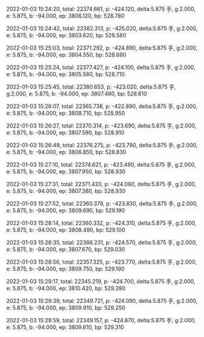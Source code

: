 2022-01-03 15:24:20, total: 22374.661, p: -424.120, delta:5.875 手, g:2.000, e: 5.875, b: -94.000, ep: 3806.120, bp: 528.780

2022-01-03 15:24:42, total: 22382.313, p: -425.020, delta:5.875 手, g:2.000, e: 5.875, b: -94.000, ep: 3803.620, bp: 528.580

2022-01-03 15:25:03, total: 22371.292, p: -424.890, delta:5.875 手, g:2.000, e: 5.875, b: -94.000, ep: 3804.550, bp: 528.680

2022-01-03 15:25:24, total: 22377.427, p: -424.100, delta:5.875 手, g:2.000, e: 5.875, b: -94.000, ep: 3805.580, bp: 528.710

2022-01-03 15:25:45, total: 22380.653, p: -423.020, delta:5.875 手, g:2.000, e: 5.875, b: -94.000, ep: 3807.460, bp: 528.810

2022-01-03 15:26:07, total: 22365.738, p: -422.890, delta:5.875 手, g:2.000, e: 5.875, b: -94.000, ep: 3808.710, bp: 528.950

2022-01-03 15:26:27, total: 22370.314, p: -423.690, delta:5.875 手, g:2.000, e: 5.875, b: -94.000, ep: 3807.590, bp: 528.910

2022-01-03 15:26:49, total: 22376.275, p: -423.790, delta:5.875 手, g:2.000, e: 5.875, b: -94.000, ep: 3806.850, bp: 528.830

2022-01-03 15:27:10, total: 22374.621, p: -423.490, delta:5.875 手, g:2.000, e: 5.875, b: -94.000, ep: 3807.950, bp: 528.930

2022-01-03 15:27:31, total: 22371.420, p: -424.060, delta:5.875 手, g:2.000, e: 5.875, b: -94.000, ep: 3807.380, bp: 528.930

2022-01-03 15:27:52, total: 22360.378, p: -423.830, delta:5.875 手, g:2.000, e: 5.875, b: -94.000, ep: 3809.690, bp: 529.190

2022-01-03 15:28:14, total: 22360.332, p: -424.310, delta:5.875 手, g:2.000, e: 5.875, b: -94.000, ep: 3808.490, bp: 529.100

2022-01-03 15:28:35, total: 22366.231, p: -424.570, delta:5.875 手, g:2.000, e: 5.875, b: -94.000, ep: 3807.670, bp: 529.030

2022-01-03 15:28:56, total: 22357.325, p: -423.770, delta:5.875 手, g:2.000, e: 5.875, b: -94.000, ep: 3809.750, bp: 529.190

2022-01-03 15:29:17, total: 22345.219, p: -424.700, delta:5.875 手, g:2.000, e: 5.875, b: -94.000, ep: 3810.420, bp: 529.390

2022-01-03 15:29:39, total: 22349.721, p: -424.090, delta:5.875 手, g:2.000, e: 5.875, b: -94.000, ep: 3809.910, bp: 529.250

2022-01-03 15:29:59, total: 22349.157, p: -424.870, delta:5.875 手, g:2.000, e: 5.875, b: -94.000, ep: 3809.610, bp: 529.310